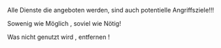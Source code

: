 
Alle Dienste die angeboten werden, sind auch potentielle Angriffsziele!!!

Sowenig wie Möglich , soviel wie Nötig!

Was nicht genutzt wird , entfernen !



